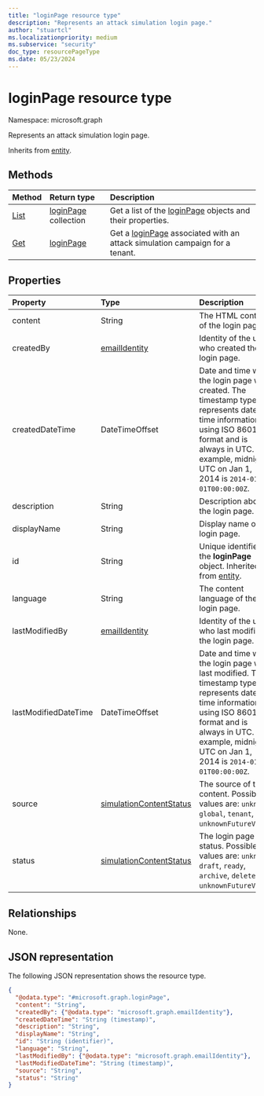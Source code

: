 ```yaml
---
title: "loginPage resource type"
description: "Represents an attack simulation login page."
author: "stuartcl"
ms.localizationpriority: medium
ms.subservice: "security"
doc_type: resourcePageType
ms.date: 05/23/2024
---
```


# loginPage resource type

Namespace: microsoft.graph

Represents an attack simulation login page.

Inherits from [entity](../resources/entity.md).

## Methods

|Method|Return type|Description|
|:---|:---|:---|
|[List](../api/attacksimulationroot-list-loginpage.md)|[loginPage](../resources/loginpage.md) collection|Get a list of the [loginPage](../resources/loginpage.md) objects and their properties.|
|[Get](../api/loginpage-get.md)|[loginPage](../resources/loginpage.md)|Get a [loginPage](../resources/loginpage.md) associated with an attack simulation campaign for a tenant.|

## Properties

|Property|Type|Description|
|:---|:---|:---|
|content|String|The HTML content of the login page.|
|createdBy|[emailIdentity](../resources/emailidentity.md)|Identity of the user who created the login page.|
|createdDateTime|DateTimeOffset|Date and time when the login page was created. The timestamp type represents date and time information using ISO 8601 format and is always in UTC. For example, midnight UTC on Jan 1, 2014 is `2014-01-01T00:00:00Z`.|
|description|String|Description about the login page.|
|displayName|String|Display name of the login page.|
|id|String|Unique identifier for the **loginPage** object. Inherited from [entity](../resources/entity.md).|
|language|String|The content language of the login page.|
|lastModifiedBy|[emailIdentity](../resources/emailidentity.md)|Identity of the user who last modified the login page.|
|lastModifiedDateTime|DateTimeOffset|Date and time when the login page was last modified. The timestamp type represents date and time information using ISO 8601 format and is always in UTC. For example, midnight UTC on Jan 1, 2014 is `2014-01-01T00:00:00Z`.|
|source|[simulationContentStatus](../resources/simulation.md#simulationcontentsource-values)|The source of the content. Possible values are: `unknown`, `global`, `tenant`, `unknownFutureValue`.|
|status|[simulationContentStatus](../resources/simulation.md#simulationcontentstatus-values)|The login page status. Possible values are: `unknown`, `draft`, `ready`, `archive`, `delete`, `unknownFutureValue`.|

## Relationships

None.

## JSON representation

The following JSON representation shows the resource type.
<!-- {
  "blockType": "resource",
  "keyProperty": "id",
  "@odata.type": "microsoft.graph.loginPage",
  "baseType": "microsoft.graph.entity",
  "openType": false
}
-->
``` json
{
  "@odata.type": "#microsoft.graph.loginPage",
  "content": "String",
  "createdBy": {"@odata.type": "microsoft.graph.emailIdentity"},
  "createdDateTime": "String (timestamp)",
  "description": "String",
  "displayName": "String",
  "id": "String (identifier)",
  "language": "String",
  "lastModifiedBy": {"@odata.type": "microsoft.graph.emailIdentity"},
  "lastModifiedDateTime": "String (timestamp)",
  "source": "String",
  "status": "String"
}
```
